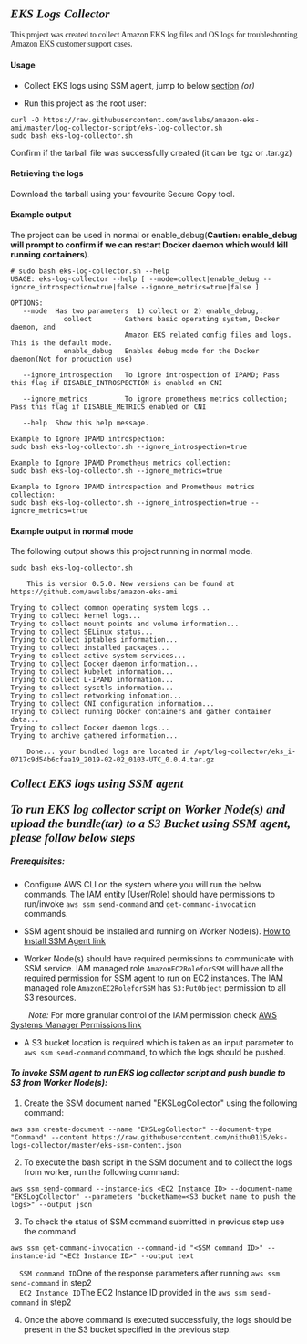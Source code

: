 ### <span style="font-family: times, serif; font-size:16pt; font-style:italic;"> EKS Logs Collector

<span style="font-family: calibri, Garamond, 'Comic Sans MS' ;">This project was created to collect Amazon EKS log files and OS logs for troubleshooting Amazon EKS customer support cases.</span>

#### Usage
* Collect EKS logs using SSM agent, jump to below [section](#collect-eks-logs-using-ssm-agent) _(or)_

* Run this project as the root user:
```
curl -O https://raw.githubusercontent.com/awslabs/amazon-eks-ami/master/log-collector-script/eks-log-collector.sh
sudo bash eks-log-collector.sh
```

Confirm if the tarball file was successfully created (it can be .tgz or .tar.gz)

#### Retrieving the logs
Download the tarball using your favourite Secure Copy tool.

#### Example output
The project can be used in normal or enable_debug(**Caution: enable_debug will prompt to confirm if we can restart Docker daemon which would kill running containers**).

```
# sudo bash eks-log-collector.sh --help
USAGE: eks-log-collector --help [ --mode=collect|enable_debug --ignore_introspection=true|false --ignore_metrics=true|false ]

OPTIONS:
   --mode  Has two parameters  1) collect or 2) enable_debug,:
             collect        Gathers basic operating system, Docker daemon, and
                            Amazon EKS related config files and logs. This is the default mode.
             enable_debug   Enables debug mode for the Docker daemon(Not for production use)

   --ignore_introspection   To ignore introspection of IPAMD; Pass this flag if DISABLE_INTROSPECTION is enabled on CNI

   --ignore_metrics         To ignore prometheus metrics collection; Pass this flag if DISABLE_METRICS enabled on CNI

   --help  Show this help message.

Example to Ignore IPAMD introspection:
sudo bash eks-log-collector.sh --ignore_introspection=true

Example to Ignore IPAMD Prometheus metrics collection:  
sudo bash eks-log-collector.sh --ignore_metrics=true

Example to Ignore IPAMD introspection and Prometheus metrics collection:
sudo bash eks-log-collector.sh --ignore_introspection=true --ignore_metrics=true   
```
#### Example output in normal mode
The following output shows this project running in normal mode.

```
sudo bash eks-log-collector.sh

	This is version 0.5.0. New versions can be found at https://github.com/awslabs/amazon-eks-ami

Trying to collect common operating system logs...
Trying to collect kernel logs...
Trying to collect mount points and volume information...
Trying to collect SELinux status...
Trying to collect iptables information...
Trying to collect installed packages...
Trying to collect active system services...
Trying to collect Docker daemon information...
Trying to collect kubelet information...
Trying to collect L-IPAMD information...
Trying to collect sysctls information...
Trying to collect networking infomation...
Trying to collect CNI configuration information...
Trying to collect running Docker containers and gather container data...
Trying to collect Docker daemon logs...
Trying to archive gathered information...

	Done... your bundled logs are located in /opt/log-collector/eks_i-0717c9d54b6cfaa19_2019-02-02_0103-UTC_0.0.4.tar.gz
```


### <span style="font-family: times, serif; font-size:16pt; font-style:italic;">Collect EKS logs using SSM agent
#### <span style="font-family: times, serif; font-size:16pt; font-style:italic;">To run EKS log collector script on Worker Node(s) and upload the bundle(tar) to a S3 Bucket using SSM agent, please follow below steps

##### *Prerequisites*:

* Configure AWS CLI on the system where you will run the below commands. The IAM entity (User/Role) should have permissions to run/invoke `aws ssm send-command` and `get-command-invocation` commands.

* SSM agent should be installed and running on Worker Node(s). [How to Install SSM Agent link](https://docs.aws.amazon.com/systems-manager/latest/userguide/sysman-manual-agent-install.html)

* Worker Node(s) should have required permissions to communicate with SSM service. IAM managed role `AmazonEC2RoleforSSM` will have all the required permission for SSM agent to run on EC2 instances. The IAM managed role `AmazonEC2RoleforSSM` has `S3:PutObject` permission to all S3 resources.

&nbsp;&nbsp;&nbsp;&nbsp;&nbsp;&nbsp;&nbsp;&nbsp;*Note:* For more granular control of the IAM permission check [AWS Systems Manager Permissions link ](https://docs.aws.amazon.com/systems-manager/latest/userguide/auth-and-access-control-permissions-reference.html)

* A S3 bucket location is required which is taken as an input parameter to `aws ssm send-command` command, to which the logs should be pushed.


#### *To invoke SSM agent to run EKS log collector script and push bundle to S3 from Worker Node(s):*

1. Create the SSM document named "EKSLogCollector" using the following command: <br/>
```
aws ssm create-document --name "EKSLogCollector" --document-type "Command" --content https://raw.githubusercontent.com/nithu0115/eks-logs-collector/master/eks-ssm-content.json
```
2. To execute the bash script in the SSM document and to collect the logs from worker, run the following command: <br/>
```
aws ssm send-command --instance-ids <EC2 Instance ID> --document-name "EKSLogCollector" --parameters "bucketName=<S3 bucket name to push the logs>" --output json
```
3. To check the status of SSM command submitted in previous step use the command <br/>
```   
aws ssm get-command-invocation --command-id "<SSM command ID>" --instance-id "<EC2 Instance ID>" --output text
```
&nbsp;&nbsp;&nbsp;&nbsp;`SSM command ID`One of the response parameters after running `aws ssm send-command` in step2<br/>
&nbsp;&nbsp;&nbsp;&nbsp;`EC2 Instance ID`The EC2 Instance ID provided in the `aws ssm send-command` in step2

4. Once the above command is executed successfully, the logs should be present in the S3 bucket specified in the previous step.
